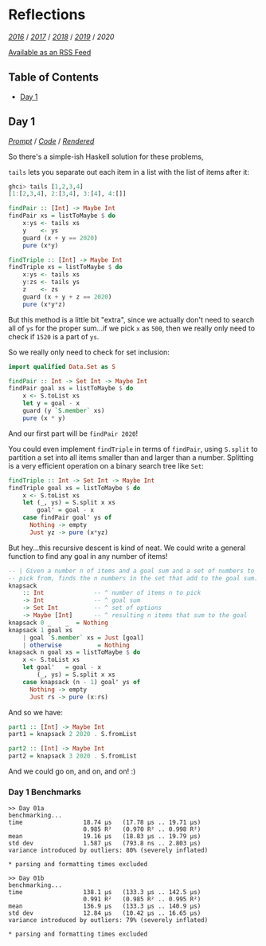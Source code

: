 Reflections
===========

<!--
This file generated by the build script at ./Build.hs from the files in
./reflections.  If you want to edit this, edit those instead!
-->

*[2016][]* / *[2017][]* / *[2018][]* / *[2019][]* / *2020*

[2016]: https://github.com/mstksg/advent-of-code-2016/blob/master/reflections.md
[2017]: https://github.com/mstksg/advent-of-code-2017/blob/master/reflections.md
[2018]: https://github.com/mstksg/advent-of-code-2018/blob/master/reflections.md
[2019]: https://github.com/mstksg/advent-of-code-2019/blob/master/reflections.md

[Available as an RSS Feed][rss]

[rss]: http://feeds.feedburner.com/jle-advent-of-code-2020

Table of Contents
-----------------

* [Day 1](#day-1)

Day 1
------

<!--
This section is generated and compiled by the build script at ./Build.hs from
the file `./reflections/day01.md`.  If you want to edit this, edit
that file instead!
-->

*[Prompt][d01p]* / *[Code][d01g]* / *[Rendered][d01h]*

[d01p]: https://adventofcode.com/2020/day/1
[d01g]: https://github.com/mstksg/advent-of-code-2020/blob/master/src/AOC/Challenge/Day01.hs
[d01h]: https://mstksg.github.io/advent-of-code-2020/src/AOC.Challenge.Day01.html

So there's a simple-ish Haskell solution for these problems,

`tails` lets you separate out each item in a list with the list of items after
it:

```haskell
ghci> tails [1,2,3,4]
[1:[2,3,4], 2:[3,4], 3:[4], 4:[]]
```

```haskell
findPair :: [Int] -> Maybe Int
findPair xs = listToMaybe $ do
    x:ys <- tails xs
    y    <- ys
    guard (x + y == 2020)
    pure (x*y)

findTriple :: [Int] -> Maybe Int
findTriple xs = listToMaybe $ do
    x:ys <- tails xs
    y:zs <- tails ys
    z    <- zs
    guard (x + y + z == 2020)
    pure (x*y*z)
```

But this method is a little bit "extra", since we actually don't need to search
all of `ys` for the proper sum...if we pick `x` as `500`, then we really only
need to check if `1520` is a part of `ys`.

So we really only need to check for set inclusion:

```haskell
import qualified Data.Set as S

findPair :: Int -> Set Int -> Maybe Int
findPair goal xs = listToMaybe $ do
    x <- S.toList xs
    let y = goal - x
    guard (y `S.member` xs)
    pure (x * y)
```

And our first part will be `findPair 2020`!

You could even implement `findTriple` in terms of `findPair`, using `S.split`
to partition a set into all items smaller than and larger than a number.
Splitting is a very efficient operation on a binary search tree like `Set`:

```haskell
findTriple :: Int -> Set Int -> Maybe Int
findTriple goal xs = listToMaybe $ do
    x <- S.toList xs
    let (_, ys) = S.split x xs
        goal' = goal - x
    case findPair goal' ys of
      Nothing -> empty
      Just yz -> pure (x*yz)
```

But hey...this recursive descent is kind of neat.  We could write a general
function to find any goal in any number of items!

```haskell
-- | Given a number n of items and a goal sum and a set of numbers to
-- pick from, finds the n numbers in the set that add to the goal sum.
knapsack
    :: Int              -- ^ number of items n to pick
    -> Int              -- ^ goal sum
    -> Set Int          -- ^ set of options
    -> Maybe [Int]      -- ^ resulting n items that sum to the goal
knapsack 0 _    _  = Nothing
knapsack 1 goal xs
    | goal `S.member` xs = Just [goal]
    | otherwise          = Nothing
knapsack n goal xs = listToMaybe $ do
    x <- S.toList xs
    let goal'   = goal - x
        (_, ys) = S.split x xs
    case knapsack (n - 1) goal' ys of
      Nothing -> empty
      Just rs -> pure (x:rs)
```

And so we have:

```haskell
part1 :: [Int] -> Maybe Int
part1 = knapsack 2 2020 . S.fromList

part2 :: [Int] -> Maybe Int
part2 = knapsack 3 2020 . S.fromList
```

And we could go on, and on, and on! :)


### Day 1 Benchmarks

```
>> Day 01a
benchmarking...
time                 18.74 μs   (17.78 μs .. 19.71 μs)
                     0.985 R²   (0.970 R² .. 0.998 R²)
mean                 19.16 μs   (18.83 μs .. 19.79 μs)
std dev              1.587 μs   (793.8 ns .. 2.803 μs)
variance introduced by outliers: 80% (severely inflated)

* parsing and formatting times excluded

>> Day 01b
benchmarking...
time                 138.1 μs   (133.3 μs .. 142.5 μs)
                     0.991 R²   (0.985 R² .. 0.995 R²)
mean                 136.9 μs   (133.3 μs .. 140.9 μs)
std dev              12.84 μs   (10.42 μs .. 16.65 μs)
variance introduced by outliers: 79% (severely inflated)

* parsing and formatting times excluded
```

